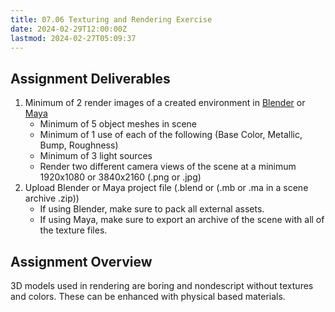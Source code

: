 ```yaml
---
title: 07.06 Texturing and Rendering Exercise
date: 2024-02-29T12:00:00Z
lastmod: 2024-02-27T05:09:37
---
```


## Assignment Deliverables

1. Minimum of 2 render images of a created environment in [Blender](../../../../3d-modeling/blender/blender.md) or [Maya](../../../../3d-modeling/maya/maya.md)
   - Minimum of 5 object meshes in scene
   - Minimum of 1 use of each of the following (Base Color, Metallic, Bump, Roughness)
   - Minimum of 3 light sources
   - Render two different camera views of the scene at a minimum 1920x1080 or 3840x2160 (.png or .jpg)
2. Upload Blender or Maya project file (.blend or (.mb or .ma in a scene archive .zip))
   - If using Blender, make sure to pack all external assets.
   - If using Maya, make sure to export an archive of the scene with all of the texture files.

## Assignment Overview

3D models used in rendering are boring and nondescript without textures and colors. These can be enhanced with physical based materials.
